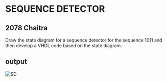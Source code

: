 # SEQUENCE DETECTOR
## 2078 Chaitra
Draw the state diagram for a sequence detector for the sequence 1011 and then develop a VHDL code based on the state diagram.


## output
![SD](https://github.com/yamsubash/ES_VHDL/assets/149253579/e873ff31-957d-4074-9dee-d69e119ff522)

